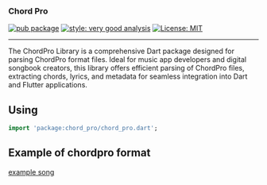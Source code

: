 ### Chord Pro

[![pub package][pub_package_badge]][pub_package_link]
[![style: very good analysis][very_good_analysis_badge]][very_good_analysis_link]
[![License: MIT][license_badge]][license_link]

---

The ChordPro Library is a comprehensive Dart package designed for parsing ChordPro format files. Ideal for music app developers and digital songbook creators, this library offers efficient parsing of ChordPro files, extracting chords, lyrics, and metadata for seamless integration into Dart and Flutter applications.

## Using

```dart
import 'package:chord_pro/chord_pro.dart';
```

## Example of chordpro format

[example song](./example_song.chopro)    

[license_badge]: https://img.shields.io/badge/license-MIT-blue.svg
[license_link]: https://opensource.org/licenses/MIT
[pub_package_badge]: https://img.shields.io/pub/v/chord_pro.svg
[pub_package_link]: https://pub.dev/packages/chord_pro
[very_good_analysis_badge]: https://img.shields.io/badge/style-very_good_analysis-B22C89.svg
[very_good_analysis_link]: https://pub.dev/packages/very_good_analysis